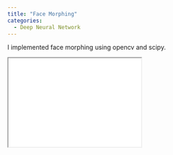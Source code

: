```yaml
---
title: "Face Morphing"
categories:
  - Deep Neural Network
---
```


I implemented face morphing using opencv and scipy. 

<iframe src="[demo_iframe.htm](https://github.com/taekjunkim/ImageProcessing/blob/main/FaceMorphing/FaceMorphing.ipynb)https://github.com/taekjunkim/ImageProcessing/blob/main/FaceMorphing/FaceMorphing.ipynb" height="200" width="300" title="Face Morphing"></iframe>
